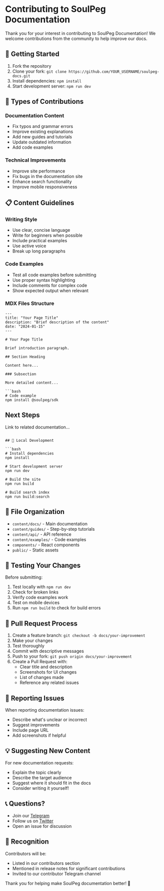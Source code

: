 # Contributing to SoulPeg Documentation

Thank you for your interest in contributing to SoulPeg Documentation! We welcome contributions from the community to help improve our docs.

## 🚀 Getting Started

1. Fork the repository
2. Clone your fork: `git clone https://github.com/YOUR_USERNAME/soulpeg-docs.git`
3. Install dependencies: `npm install`
4. Start development server: `npm run dev`

## 📝 Types of Contributions

### Documentation Content
- Fix typos and grammar errors
- Improve existing explanations
- Add new guides and tutorials
- Update outdated information
- Add code examples

### Technical Improvements
- Improve site performance
- Fix bugs in the documentation site
- Enhance search functionality
- Improve mobile responsiveness

## 📋 Content Guidelines

### Writing Style
- Use clear, concise language
- Write for beginners when possible
- Include practical examples
- Use active voice
- Break up long paragraphs

### Code Examples
- Test all code examples before submitting
- Use proper syntax highlighting
- Include comments for complex code
- Show expected output when relevant

### MDX Files Structure
```mdx
---
title: "Your Page Title"
description: "Brief description of the content"
date: "2024-01-15"
---

# Your Page Title

Brief introduction paragraph.

## Section Heading

Content here...

### Subsection

More detailed content...

```bash
# Code example
npm install @soulpeg/sdk
```

## Next Steps

Link to related documentation...
```

## 🔧 Local Development

```bash
# Install dependencies
npm install

# Start development server
npm run dev

# Build the site
npm run build

# Build search index
npm run build:search
```

## 📁 File Organization

- `content/docs/` - Main documentation
- `content/guides/` - Step-by-step tutorials
- `content/api/` - API reference
- `content/examples/` - Code examples
- `components/` - React components
- `public/` - Static assets

## 🧪 Testing Your Changes

Before submitting:
1. Test locally with `npm run dev`
2. Check for broken links
3. Verify code examples work
4. Test on mobile devices
5. Run `npm run build` to check for build errors

## 📝 Pull Request Process

1. Create a feature branch: `git checkout -b docs/your-improvement`
2. Make your changes
3. Test thoroughly
4. Commit with descriptive messages
5. Push to your fork: `git push origin docs/your-improvement`
6. Create a Pull Request with:
   - Clear title and description
   - Screenshots for UI changes
   - List of changes made
   - Reference any related issues

## 🐛 Reporting Issues

When reporting documentation issues:
- Describe what's unclear or incorrect
- Suggest improvements
- Include page URL
- Add screenshots if helpful

## 💡 Suggesting New Content

For new documentation requests:
- Explain the topic clearly
- Describe the target audience
- Suggest where it should fit in the docs
- Consider writing it yourself!

## 📞 Questions?

- Join our [Telegram](https://t.me/soulpeg)
- Follow us on [Twitter](https://x.com/soulpeglabs)
- Open an issue for discussion

## 🎉 Recognition

Contributors will be:
- Listed in our contributors section
- Mentioned in release notes for significant contributions
- Invited to our contributor Telegram channel

Thank you for helping make SoulPeg documentation better! 🙏 